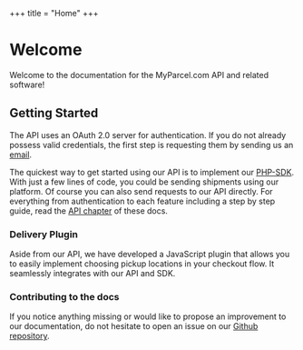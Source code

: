 +++
title = "Home"
+++

# Welcome

Welcome to the documentation for the MyParcel.com API and related software!

## Getting Started

The API uses an OAuth 2.0 server for authentication. If you do not already possess valid credentials, the first step is requesting them by sending us an [email](http://myparcel.com/contact/).

The quickest way to get started using our API is to implement our [PHP-SDK](/php-sdk). With just a few lines of code, you could be sending shipments using our platform. Of course you can also send requests to our API directly. For everything from authentication to each feature including a step by step guide, read the [API chapter](/api) of these docs.

### Delivery Plugin

Aside from our API, we have developed a JavaScript plugin that allows you to easily implement choosing pickup locations in your checkout flow. It seamlessly integrates with our API and SDK.

### Contributing to the docs

If you notice anything missing or would like to propose an improvement to our documentation, do not hesitate to open an issue on our [Github repository](https://github.com/MyParcelCOM/docs).
